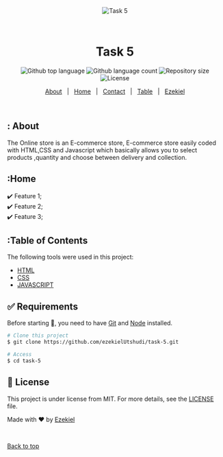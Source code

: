 <div align="center" id="top"> 
  <img src="./.github/app.gif" alt="Task 5" />

  &#xa0;

</div>

<h1 align="center">Task 5</h1>

<p align="center">
  <img alt="Github top language" src="https://img.shields.io/github/languages/top/{{YOUR_GITHUB_USERNAME}}/task-5?color=56BEB8">

  <img alt="Github language count" src="https://img.shields.io/github/languages/count/{{YOUR_GITHUB_USERNAME}}/task-5?color=56BEB8">

  <img alt="Repository size" src="https://img.shields.io/github/repo-size/{{YOUR_GITHUB_USERNAME}}/task-5?color=56BEB8">

  <img alt="License" src="https://img.shields.io/github/license/{{ezekielUtshudi}}/task-5?color=56BEB8">
</p>


<p align="center">
  <a href="#about">About</a> &#xa0; | &#xa0; 
  <a href="#home">Home</a> &#xa0; | &#xa0;
  <a href="#contact">Contact</a> &#xa0; | &#xa0;
  <a href="#table">Table</a> &#xa0; | &#xa0;
  <a href=" https://github.com/ezekielUtshudi/task-5.git" target="_blank">Ezekiel </a>
</p>

<br>

## : About ##
The Online store is an E-commerce store,
E-commerce store easily coded with HTML,CSS and Javascript which basically allows you to select products ,quantity and choose between delivery and collection.

## :Home ##

:heavy_check_mark: Feature 1;\
:heavy_check_mark: Feature 2;\
:heavy_check_mark: Feature 3;

## :Table of Contents ##

The following tools were used in this project:

- [HTML](https://html.co.za)
- [CSS](https:/css.com)
- [JAVASCRIPT](https://javascript.org/)


## :white_check_mark: Requirements ##

Before starting :checkered_flag:, you need to have [Git](https://git-scm.com) and [Node](https://nodejs.org/en/) installed.



```bash
# Clone this project
$ git clone https://github.com/ezekielUtshudi/task-5.git

# Access
$ cd task-5

```

## :memo: License ##

This project is under license from MIT. For more details, see the [LICENSE](LICENSE.md) file.


Made with :heart: by <a href=" https://github.com/ezekielUtshudi/task-5.git" target="_blank">Ezekiel</a>

&#xa0;

<a href="#top">Back to top</a>
